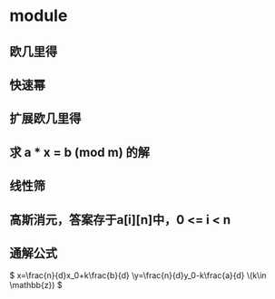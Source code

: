 # module
## 欧几里得
## 快速幂
## 扩展欧几里得
## 求 a * x = b (mod m) 的解
## 线性筛
## 高斯消元，答案存于a[i][n]中，0 <= i < n
## 通解公式
$ x=\frac{n}{d}x_0+k\frac{b}{d}
\\y=\frac{n}{d}y_0-k\frac{a}{d}
\\(k\in \mathbb{z}) $

